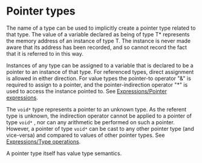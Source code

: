 # Pointer types

The name of a type can be used to implicitly create a pointer type related to that type. The value of a variable declared as being of type T\* represents the memory address of an instance of type T. The instance is never made aware that its address has been recorded, and so cannot record the fact that it is referred to in this way.

Instances of any type can be assigned to a variable that is declared to be a pointer to an instance of that type. For referenced types, direct assignment is allowed in either direction. For value types the pointer-to operator "&" is required to assign to a pointer, and the pointer-indirection operator "\*" is used to access the instance pointed to. See [Expressions/Pointer expressions](http://wiki.gnome.org/action/show/Projects/Vala/Manual/Export/Projects/Vala/Manual/Expressions#Pointer_expressions).

The `void*` type represents a pointer to an unknown type. As the referent type is unknown, the indirection operator cannot be applied to a pointer of type `void*` , nor can any arithmetic be performed on such a pointer. However, a pointer of type `void*` can be cast to any other pointer type (and vice-versa) and compared to values of other pointer types. See [Expressions/Type operations](http://wiki.gnome.org/action/show/Projects/Vala/Manual/Export/Projects/Vala/Manual/Expressions#Type_operations).

A pointer type itself has value type semantics.